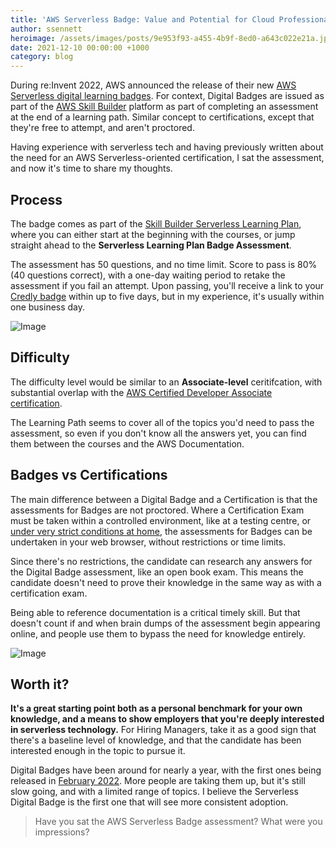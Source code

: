 ```yaml
---
title: 'AWS Serverless Badge: Value and Potential for Cloud Professionals'
author: ssennett
heroimage: /assets/images/posts/9e953f93-a455-4b9f-8ed0-a643c022e21a.jpg
date: 2021-12-10 00:00:00 +1000
category: blog
---
```


During re:Invent 2022, AWS announced the release of their new [AWS Serverless digital learning badges](https://aws.amazon.com/blogs/compute/introducing-new-aws-serverless-digital-learning-badges/). For context, Digital Badges are issued as part of the [AWS Skill Builder](https://explore.skillbuilder.aws/learn) platform as part of completing an assessment at the end of a learning path. Similar concept to certifications, except that they're free to attempt, and aren't proctored.

Having experience with serverless tech and having previously written about the need for an AWS Serverless-oriented certification, I sat the assessment, and now it's time to share my thoughts.

## Process ##

The badge comes as part of the [Skill Builder Serverless Learning Plan](https://explore.skillbuilder.aws/learn/public/learning_plan/view/92/serverless-learning-plan), where you can either start at the beginning with the courses, or jump straight ahead to the **Serverless Learning Plan Badge Assessment**.

The assessment has 50 questions, and no time limit. Score to pass is 80% (40 questions correct), with a one-day waiting period to retake the assessment if you fail an attempt. Upon passing, you'll receive a link to your [Credly badge](https://www.credly.com/earner/earned/badge/637435e4-93d9-4b9a-8fd8-a389a37ec731) within up to five days, but in my experience, it's usually within one business day.


![Image](https://dev-to-uploads.s3.amazonaws.com/uploads/articles/eg9wx0ckm0pkzawh63f1.jpg)

## Difficulty ##

The difficulty level would be similar to an **Associate-level** ceritifcation, with substantial overlap with the [AWS Certified Developer Associate certification](https://aws.amazon.com/certification/certified-developer-associate/).

The Learning Path seems to cover all of the topics you'd need to pass the assessment, so even if you don't know all the answers yet, you can find them between the courses and the AWS Documentation.

## Badges vs Certifications ##

The main difference between a Digital Badge and a Certification is that the assessments for Badges are not proctored. Where a Certification Exam must be taken within a controlled environment, like at a testing centre, or [under very strict conditions at home](https://acloudguru.com/blog/engineering/my-near-disaster-aws-solutions-architect-professional-recertification-experience), the assessments for Badges can be undertaken in your web browser, without restrictions or time limits.

Since there's no restrictions, the candidate can research any answers for the Digital Badge assessment, like an open book exam. This means the candidate doesn't need to prove their knowledge in the same way as with a certification exam.

Being able to reference documentation is a critical timely skill. But that doesn't count if and when brain dumps of the assessment begin appearing online, and people use them to bypass the need for knowledge entirely.


![Image](https://dev-to-uploads.s3.amazonaws.com/uploads/articles/cfzj56zt49zsm1i23p4y.jpg)

## Worth it? ##

**It's a great starting point both as a personal benchmark for your own knowledge, and a means to show employers that you're deeply interested in serverless technology.** For Hiring Managers, take it as a good sign that there's a baseline level of knowledge, and that the candidate has been interested enough in the topic to pursue it.

Digital Badges have been around for nearly a year, with the first ones being released in [February 2022](https://aws.amazon.com/blogs/aws/demonstrate-your-aws-cloud-storage-knowledge-and-skills-with-new-digital-badges/). More people are taking them up, but it's still slow going, and with a limited range of topics. I believe the Serverless Digital Badge is the first one that will see more consistent adoption.


> Have you sat the AWS Serverless Badge assessment? What were you impressions?